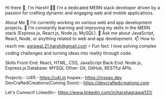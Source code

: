 
Hi there 👋, I'm Harsh!
👨‍💻 I'm a dedicated MERN stack developer driven by a passion for crafting dynamic and engaging web and mobile applications.

About Me
🔭 I’m currently working on various web and app development projects.
🌱 I’m constantly learning and improving my skills in the MERN stack (Express.js, React.js, Node.js, MySQL).
💬 Ask me about JavaScript, React, Node, or anything related to web and app development.
📫 How to reach me: agrawal.21.harsh@gmail.com
⚡ Fun fact: I love solving complex coding challenges and turning ideas into reality through code.

Skills
Front-End: React, HTML, CSS, JavaScript
Back-End: Node.js, Express.js
Database: MYSQL
Other: Git, GitHub, RESTful APIs.

Projects:-
U4R:- https://u4r.in
Inspex:- https://inspex.dev
DevCraftedCreations(Coming Soon):- https://devcraftedcreations.com

Let's Connect!
LinkedIn:- https://www.linkedin.com/in/harshagrawal121/
